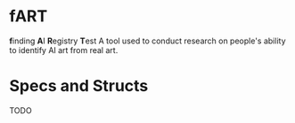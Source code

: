 # fART
**f**inding **A**I **R**egistry **T**est
A tool used to conduct research on people's ability to identify AI art from real art. 
# Specs and Structs
TODO
